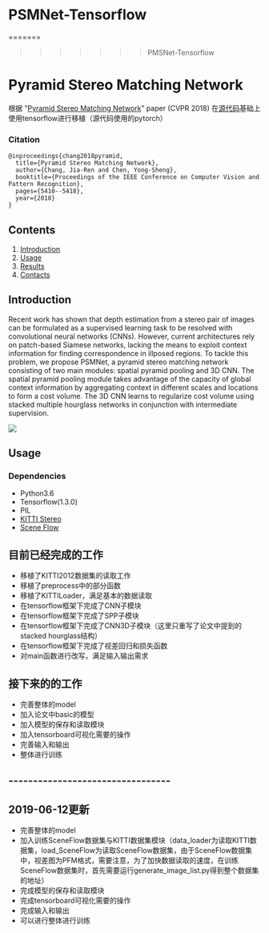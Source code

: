 # PSMNet-Tensorflow
=======
>>>>>>> PMSNet-Tensorflow

# Pyramid Stereo Matching Network

根据 "[Pyramid Stereo Matching Network](https://arxiv.org/abs/1803.08669)" paper (CVPR 2018) 在[源代码](https://github.com/JiaRenChang/PSMNet)基础上使用tensorflow进行移植（源代码使用的pytorch）

### Citation
```
@inproceedings{chang2018pyramid,
  title={Pyramid Stereo Matching Network},
  author={Chang, Jia-Ren and Chen, Yong-Sheng},
  booktitle={Proceedings of the IEEE Conference on Computer Vision and Pattern Recognition},
  pages={5410--5418},
  year={2018}
}
```

## Contents

1. [Introduction](#introduction)
2. [Usage](#usage)
3. [Results](#results)
4. [Contacts](#contacts)

## Introduction

Recent work has shown that depth estimation from a stereo pair of images can be formulated as a supervised learning task to be resolved with convolutional neural networks (CNNs). However, current architectures rely on patch-based Siamese networks, lacking the means to exploit context information for finding correspondence in illposed regions. To tackle this problem, we propose PSMNet, a pyramid stereo matching network consisting of two main modules: spatial pyramid pooling and 3D CNN. The spatial pyramid pooling module takes advantage of the capacity of global context information by aggregating context in different scales and locations to form a cost volume. The 3D CNN learns to regularize cost volume using stacked multiple hourglass networks in conjunction with intermediate supervision.

<img align="center" src="https://user-images.githubusercontent.com/11732099/43501836-1d32897c-958a-11e8-8083-ad41ec26be17.jpg">

## Usage

### Dependencies

- Python3.6
- Tensorflow(1.3.0)
- PIL
- [KITTI Stereo](http://www.cvlibs.net/datasets/kitti/eval_stereo.php)
- [Scene Flow](https://lmb.informatik.uni-freiburg.de/resources/datasets/SceneFlowDatasets.en.html)

## 目前已经完成的工作
- 移植了KITTI2012数据集的读取工作
- 移植了preprocess中的部分函数
- 移植了KITTILoader，满足基本的数据读取
- 在tensorflow框架下完成了CNN子模块
- 在tensorflow框架下完成了SPP子模块
- 在tensorflow框架下完成了CNN3D子模块（这里只重写了论文中提到的stacked hourglass结构）
- 在tensorflow框架下完成了视差回归和损失函数
- 对main函数进行改写，满足输入输出需求

## 接下来的的工作
- 完善整体的model
- 加入论文中basic的模型
- 加入模型的保存和读取模块
- 加入tensorboard可视化需要的操作
- 完善输入和输出
- 整体进行训练

## ---------------------------------
## 2019-06-12更新
- 完善整体的model
- 加入训练SceneFlow数据集与KITTI数据集模块（data_loader为读取KITTI数据集，load_SceneFlow为读取SceneFlow数据集，由于SceneFlow数据集中，视差图为PFM格式，需要注意，为了加快数据读取的速度，在训练SceneFlow数据集时，首先需要运行generate_image_list.py得到整个数据集的地址）
- 完成模型的保存和读取模块
- 完成tensorboard可视化需要的操作
- 完成输入和输出
- 可以进行整体进行训练
